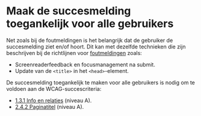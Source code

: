 <!-- @license CC0-1.0 -->

# Maak de succesmelding toegankelijk voor alle gebruikers

Net zoals bij de foutmeldingen is het belangrijk dat de gebruiker de succesmelding ziet en/of hoort. Dit kan met dezelfde technieken die zijn beschrijven bij de richtlijnen voor [foutmeldingen](/richtlijnen/formulieren/foutmeldingen) zoals:

- Screenreaderfeedback en focusmanagement na submit.
- Update van de `<title>` in het `<head>`-element.

De succesmelding toegankelijk te maken voor alle gebruikers is nodig om te voldoen aan de WCAG-succescriteria:

- [1.3.1 Info en relaties](/wcag/1.3.1) (niveau A).
- [2.4.2 Paginatitel](/wcag/2.4.2) (niveau A).
